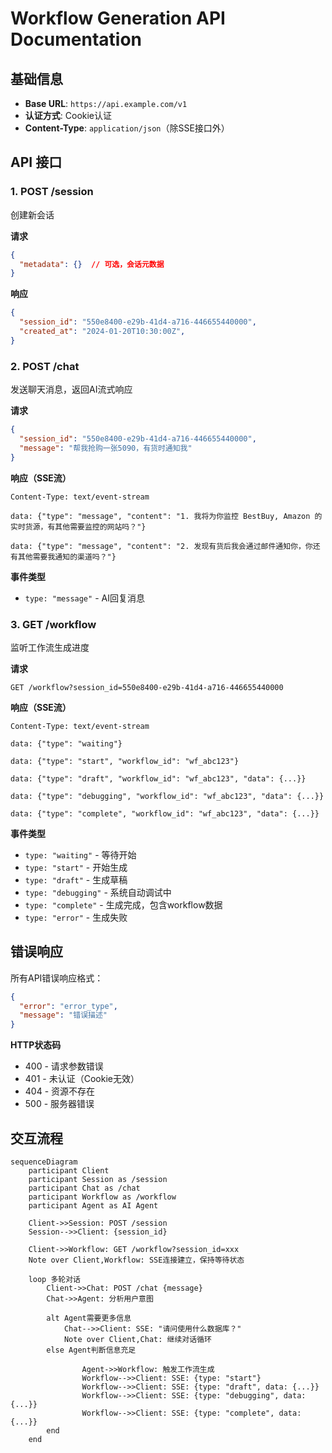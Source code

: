 # Workflow Generation API Documentation

## 基础信息

- **Base URL**: `https://api.example.com/v1`
- **认证方式**: Cookie认证
- **Content-Type**: `application/json`（除SSE接口外）

## API 接口

### 1. POST /session
创建新会话

**请求**
```json
{
  "metadata": {}  // 可选，会话元数据
}
```

**响应**
```json
{
  "session_id": "550e8400-e29b-41d4-a716-446655440000",
  "created_at": "2024-01-20T10:30:00Z",
}
```

### 2. POST /chat
发送聊天消息，返回AI流式响应

**请求**
```json
{
  "session_id": "550e8400-e29b-41d4-a716-446655440000",
  "message": "帮我抢购一张5090，有货时通知我"
}
```

**响应（SSE流）**
```
Content-Type: text/event-stream

data: {"type": "message", "content": "1. 我将为你监控 BestBuy, Amazon 的实时货源，有其他需要监控的网站吗？"}

data: {"type": "message", "content": "2. 发现有货后我会通过邮件通知你，你还有其他需要我通知的渠道吗？"}
```

**事件类型**
- `type: "message"` - AI回复消息

### 3. GET /workflow
监听工作流生成进度

**请求**
```
GET /workflow?session_id=550e8400-e29b-41d4-a716-446655440000
```

**响应（SSE流）**
```
Content-Type: text/event-stream

data: {"type": "waiting"}

data: {"type": "start", "workflow_id": "wf_abc123"}

data: {"type": "draft", "workflow_id": "wf_abc123", "data": {...}}

data: {"type": "debugging", "workflow_id": "wf_abc123", "data": {...}}

data: {"type": "complete", "workflow_id": "wf_abc123", "data": {...}}
```

**事件类型**
- `type: "waiting"` - 等待开始
- `type: "start"` - 开始生成
- `type: "draft"` - 生成草稿
- `type: "debugging"` - 系统自动调试中
- `type: "complete"` - 生成完成，包含workflow数据
- `type: "error"` - 生成失败

## 错误响应

所有API错误响应格式：
```json
{
  "error": "error_type",
  "message": "错误描述"
}
```

**HTTP状态码**
- 400 - 请求参数错误
- 401 - 未认证（Cookie无效）
- 404 - 资源不存在
- 500 - 服务器错误

## 交互流程

```mermaid
sequenceDiagram
    participant Client
    participant Session as /session
    participant Chat as /chat
    participant Workflow as /workflow
    participant Agent as AI Agent

    Client->>Session: POST /session
    Session-->>Client: {session_id}

    Client->>Workflow: GET /workflow?session_id=xxx
    Note over Client,Workflow: SSE连接建立，保持等待状态

    loop 多轮对话
        Client->>Chat: POST /chat {message}
        Chat->>Agent: 分析用户意图

        alt Agent需要更多信息
            Chat-->>Client: SSE: "请问使用什么数据库？"
            Note over Client,Chat: 继续对话循环
        else Agent判断信息充足

                Agent->>Workflow: 触发工作流生成
                Workflow-->>Client: SSE: {type: "start"}
                Workflow-->>Client: SSE: {type: "draft", data: {...}}
                Workflow-->>Client: SSE: {type: "debugging", data: {...}}
                Workflow-->>Client: SSE: {type: "complete", data: {...}}
        end
    end

```
